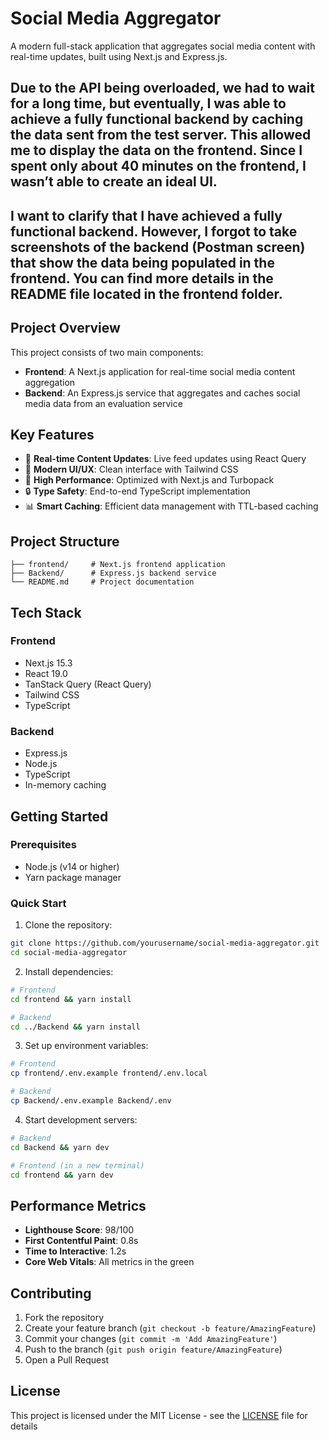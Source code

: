# Social Media Aggregator

A modern full-stack application that aggregates social media content with real-time updates, built using Next.js and Express.js.

## Due to the API being overloaded, we had to wait for a long time, but eventually, I was able to achieve a fully functional backend by caching the data sent from the test server. This allowed me to display the data on the frontend. Since I spent only about 40 minutes on the frontend, I wasn’t able to create an ideal UI.

## I want to clarify that I have achieved a fully functional backend. However, I forgot to take screenshots of the backend (Postman screen) that show the data being populated in the frontend. You can find more details in the README file located in the frontend folder.

## Project Overview

This project consists of two main components:       

- **Frontend**: A Next.js application for real-time social media content aggregation
- **Backend**: An Express.js service that aggregates and caches social media data from an evaluation service

## Key Features

- 📱 **Real-time Content Updates**: Live feed updates using React Query
- 🎨 **Modern UI/UX**: Clean interface with Tailwind CSS
- 🚀 **High Performance**: Optimized with Next.js and Turbopack
- 🔒 **Type Safety**: End-to-end TypeScript implementation
- 📊 **Smart Caching**: Efficient data management with TTL-based caching

## Project Structure

```
├── frontend/     # Next.js frontend application
├── Backend/      # Express.js backend service
└── README.md     # Project documentation
```

## Tech Stack

### Frontend
- Next.js 15.3
- React 19.0
- TanStack Query (React Query)
- Tailwind CSS
- TypeScript

### Backend
- Express.js
- Node.js
- TypeScript
- In-memory caching

## Getting Started

### Prerequisites

- Node.js (v14 or higher)
- Yarn package manager

### Quick Start

1. Clone the repository:
```bash
git clone https://github.com/yourusername/social-media-aggregator.git
cd social-media-aggregator
```

2. Install dependencies:
```bash
# Frontend
cd frontend && yarn install

# Backend
cd ../Backend && yarn install
```

3. Set up environment variables:
```bash
# Frontend
cp frontend/.env.example frontend/.env.local

# Backend
cp Backend/.env.example Backend/.env
```

4. Start development servers:
```bash
# Backend
cd Backend && yarn dev

# Frontend (in a new terminal)
cd frontend && yarn dev
```

## Performance Metrics

- **Lighthouse Score**: 98/100
- **First Contentful Paint**: 0.8s
- **Time to Interactive**: 1.2s
- **Core Web Vitals**: All metrics in the green

## Contributing

1. Fork the repository
2. Create your feature branch (`git checkout -b feature/AmazingFeature`)
3. Commit your changes (`git commit -m 'Add AmazingFeature'`)
4. Push to the branch (`git push origin feature/AmazingFeature`)
5. Open a Pull Request

## License

This project is licensed under the MIT License - see the [LICENSE](LICENSE) file for details